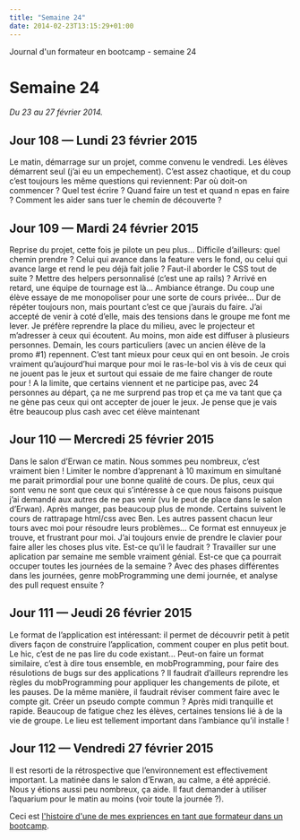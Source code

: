 ```yaml
---
title: "Semaine 24"
date: 2014-02-23T13:15:29+01:00
---
```


Journal d'un formateur en bootcamp - semaine 24

Semaine 24
==========

*Du 23 au 27 février 2014.*

Jour 108 — Lundi 23 février 2015
--------------------------------

Le matin, démarrage sur un projet, comme convenu le vendredi. Les élèves
démarrent seul (j’ai eu un empechement). C’est assez chaotique, et du
coup c’est toujours les même questions qui reviennent: Par où doit-on
commencer ? Quel test écrire ? Quand faire un test et quand n epas en
faire ? Comment les aider sans tuer le chemin de découverte ?

Jour 109 — Mardi 24 février 2015
--------------------------------

Reprise du projet, cette fois je pilote un peu plus… Difficile
d’ailleurs: quel chemin prendre ? Celui qui avance dans la feature vers
le fond, ou celui qui avance large et rend le peu déjà fait jolie ?
Faut-il aborder le CSS tout de suite ? Mettre des helpers personnalisé
(c’est une ap rails) ? Arrivé en retard, une équipe de tournage est là…
Ambiance étrange. Du coup une élève essaye de me monopoliser pour une
sorte de cours privée… Dur de répéter toujours non, mais pourtant c’est
ce que j’aurais du faire. J’ai accepté de venir à coté d’elle, mais des
tensions dans le groupe me font me lever. Je préfère reprendre la place
du milieu, avec le projecteur et m’adresser à ceux qui écoutent. Au
moins, mon aide est diffuser à plusieurs personnes. Demain, les cours
particuliers (avec un ancien élève de la promo \#1) repennent. C’est
tant mieux pour ceux qui en ont besoin. Je crois vraiment qu’aujourd’hui
marque pour moi le ras-le-bol vis à vis de ceux qui ne jouent pas le
jeux et surtout qui essaie de me faire changer de route pour ! A la
limite, que certains viennent et ne participe pas, avec 24 personnes au
départ, ça ne me surprend pas trop et ça me va tant que ça ne gène pas
ceux qui ont accepter de jouer le jeux. Je pense que je vais être
beaucoup plus cash avec cet élève maintenant

Jour 110 — Mercredi 25 février 2015
-----------------------------------

Dans le salon d’Erwan ce matin. Nous sommes peu nombreux, c’est vraiment
bien ! Limiter le nombre d’apprenant à 10 maximum en simultané me parait
primordial pour une bonne qualité de cours. De plus, ceux qui sont venu
ne sont que ceux qui s’intéresse à ce que nous faisons puisque j’ai
demandé aux autres de ne pas venir (vu le peut de place dans le salon
d’Erwan). Après manger, pas beaucoup plus de monde. Certains suivent le
cours de rattrapage html/css avec Ben. Les autres passent chacun leur
tours avec moi pour résoudre leurs problèmes… Ce format est ennuyeux je
trouve, et frustrant pour moi. J’ai toujours envie de prendre le clavier
pour faire aller les choses plus vite. Est-ce qu’il le faudrait ?
Travailler sur une aplication par semaine me semble vraiment génial.
Est-ce que ça pourrait occuper toutes les journées de la semaine ? Avec
des phases différentes dans les journées, genre mobProgramming une demi
journée, et analyse des pull request ensuite ?

Jour 111 — Jeudi 26 février 2015
--------------------------------

Le format de l’application est intéressant: il permet de découvrir petit
à petit divers façon de construire l’application, comment couper en plus
petit bout. Le hic, c’est de ne pas lire du code existant… Peut-on faire
un format similaire, c’est à dire tous ensemble, en mobProgramming, pour
faire des résulotions de bugs sur des applications ? Il faudrait
d’ailleurs reprendre les règles du mobProgramming pour appliquer les
changements de pilote, et les pauses. De la même manière, il faudrait
réviser comment faire avec le compte git. Créer un pseudo compte commun
? Après midi tranquille et rapide. Beaucoup de fatigue chez les élèves,
certaines tensions lié à de la vie de groupe. Le lieu est tellement
important dans l’ambiance qu’il installe !

Jour 112 — Vendredi 27 février 2015
-----------------------------------

Il est resorti de la rétrospective que l’environnement est effectivement
important. La matinée dans le salon d’Erwan, au calme, a été apprécié.
Nous y étions aussi peu nombreux, ça aide. Il faut demander à utiliser
l’aquarium pour le matin au moins (voir toute la journée ?).

Ceci est [l'histoire d'une de mes expriences en tant que formateur dans
un bootcamp](https://yaf.github.io/journal-d-un-formateur-en-2015/).
